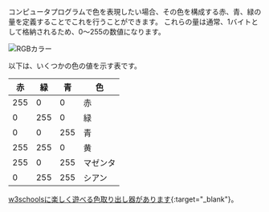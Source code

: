 コンピュータプログラムで色を表現したい場合、その色を構成する赤、青、緑の量を定義することでこれを行うことができます。 これらの量は通常、1バイトとして格納されるため、0〜255の数値になります。

![RGBカラー](images/RGB.gif)

以下は、いくつかの色の値を示す表です。

| 赤   | 緑   | 青   | 色    |
| --- | --- | --- | ---- |
| 255 | 0   | 0   | 赤    |
| 0   | 255 | 0   | 緑    |
| 0   | 0   | 255 | 青    |
| 255 | 255 | 0   | 黄    |
| 255 | 0   | 255 | マゼンタ |
| 0   | 255 | 255 | シアン  |

[w3schoolsに楽しく遊べる色取り出し器があります](https://www.w3schools.com/colors/colors_rgb.asp){:target="_blank"}。